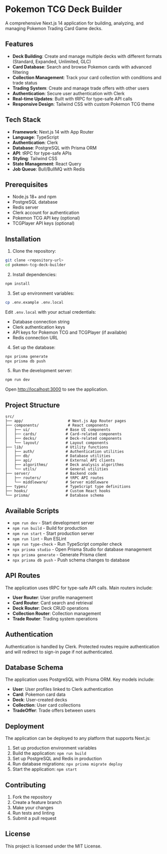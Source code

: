 # Pokemon TCG Deck Builder

A comprehensive Next.js 14 application for building, analyzing, and managing Pokemon Trading Card Game decks.

## Features

- **Deck Building**: Create and manage multiple decks with different formats (Standard, Expanded, Unlimited, GLC)
- **Card Database**: Search and browse Pokemon cards with advanced filtering
- **Collection Management**: Track your card collection with conditions and trade status
- **Trading System**: Create and manage trade offers with other users
- **Authentication**: Secure user authentication with Clerk
- **Real-time Updates**: Built with tRPC for type-safe API calls
- **Responsive Design**: Tailwind CSS with custom Pokemon TCG theme

## Tech Stack

- **Framework**: Next.js 14 with App Router
- **Language**: TypeScript
- **Authentication**: Clerk
- **Database**: PostgreSQL with Prisma ORM
- **API**: tRPC for type-safe APIs
- **Styling**: Tailwind CSS
- **State Management**: React Query
- **Job Queue**: Bull/BullMQ with Redis

## Prerequisites

- Node.js 18+ and npm
- PostgreSQL database
- Redis server
- Clerk account for authentication
- Pokemon TCG API key (optional)
- TCGPlayer API keys (optional)

## Installation

1. Clone the repository:
```bash
git clone <repository-url>
cd pokemon-tcg-deck-builder
```

2. Install dependencies:
```bash
npm install
```

3. Set up environment variables:
```bash
cp .env.example .env.local
```

Edit `.env.local` with your actual credentials:
- Database connection string
- Clerk authentication keys
- API keys for Pokemon TCG and TCGPlayer (if available)
- Redis connection URL

4. Set up the database:
```bash
npx prisma generate
npx prisma db push
```

5. Run the development server:
```bash
npm run dev
```

Open [http://localhost:3000](http://localhost:3000) to see the application.

## Project Structure

```
src/
├── app/                    # Next.js App Router pages
├── components/             # React components
│   ├── ui/                # Base UI components
│   ├── cards/             # Card-related components
│   ├── decks/             # Deck-related components
│   └── layout/            # Layout components
├── lib/                   # Utility functions
│   ├── auth/              # Authentication utilities
│   ├── db/                # Database utilities
│   ├── api/               # External API clients
│   ├── algorithms/        # Deck analysis algorithms
│   └── utils/             # General utilities
├── server/                # Backend code
│   ├── routers/           # tRPC API routes
│   └── middleware/        # Server middleware
├── types/                 # TypeScript type definitions
├── hooks/                 # Custom React hooks
└── prisma/                # Database schema
```

## Available Scripts

- `npm run dev` - Start development server
- `npm run build` - Build for production
- `npm run start` - Start production server
- `npm run lint` - Run ESLint
- `npm run type-check` - Run TypeScript compiler check
- `npx prisma studio` - Open Prisma Studio for database management
- `npx prisma generate` - Generate Prisma client
- `npx prisma db push` - Push schema changes to database

## API Routes

The application uses tRPC for type-safe API calls. Main routers include:

- **User Router**: User profile management
- **Card Router**: Card search and retrieval
- **Deck Router**: Deck CRUD operations
- **Collection Router**: Collection management
- **Trade Router**: Trading system operations

## Authentication

Authentication is handled by Clerk. Protected routes require authentication and will redirect to sign-in page if not authenticated.

## Database Schema

The application uses PostgreSQL with Prisma ORM. Key models include:

- **User**: User profiles linked to Clerk authentication
- **Card**: Pokemon card data
- **Deck**: User-created decks
- **Collection**: User card collections
- **TradeOffer**: Trade offers between users

## Deployment

The application can be deployed to any platform that supports Next.js:

1. Set up production environment variables
2. Build the application: `npm run build`
3. Set up PostgreSQL and Redis in production
4. Run database migrations: `npx prisma migrate deploy`
5. Start the application: `npm start`

## Contributing

1. Fork the repository
2. Create a feature branch
3. Make your changes
4. Run tests and linting
5. Submit a pull request

## License

This project is licensed under the MIT License.
